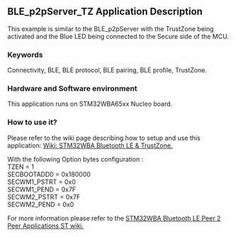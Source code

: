 ## __BLE_p2pServer_TZ Application Description__

This example is similar to the BLE_p2pServer with the TrustZone being activated and the Blue LED being connected to the Secure side of the MCU.  

### __Keywords__

Connectivity, BLE, BLE protocol, BLE pairing, BLE profile, TrustZone.  

### __Hardware and Software environment__

  This application runs on STM32WBA65xx Nucleo board.  

### __How to use it?__

Please refer to the wiki page describing how to setup and use this application: <a href="https://wiki.st.com/stm32mcu/wiki/Connectivity:STM32WBA_BLE_%26_TrustZone"> Wiki: STM32WBA Bluetooth LE & TrustZone.</a>  
 
With the following Option bytes configuration :  
TZEN = 1  
SECBOOTADD0 = 0x180000  
SECWM1_PSTRT = 0x0  
SECWM1_PEND = 0x7F  
SECWM2_PSTRT = 0x7F  
SECWM2_PEND = 0x0  

For more information please refer to the <a href="https://wiki.st.com/stm32mcu/wiki/Connectivity:STM32WBA_Peer_To_Peer#STM32WBA_Peer_to_Peer_Server_application"> STM32WBA Bluetooth LE Peer 2 Peer Applications ST wiki.</a>  
